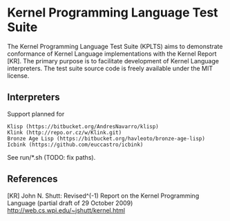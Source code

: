 Kernel Programming Language Test Suite
======================================

  The Kernel Programming Language Test Suite (KPLTS) aims to demonstrate
  conformance of Kernel Language implementations with the Kernel Report
  [KR]. The primary purpose is to facilitate development of Kernel
  Language interpreters. The test suite source code is freely available
  under the MIT license.

Interpreters
------------

  Support planned for

    Klisp (https://bitbucket.org/AndresNavarro/klisp)
    Klink (http://repo.or.cz/w/Klink.git)
    Bronze Age Lisp (https://bitbucket.org/havleoto/bronze-age-lisp)
    Icbink (https://github.com/euccastro/icbink)

  See run/*.sh (TODO: fix paths).

References
----------

  [KR]
     John N. Shutt: Revised^(-1) Report on the Kernel
     Programming Language (partial draft of 29 October 2009)
     http://web.cs.wpi.edu/~jshutt/kernel.html
